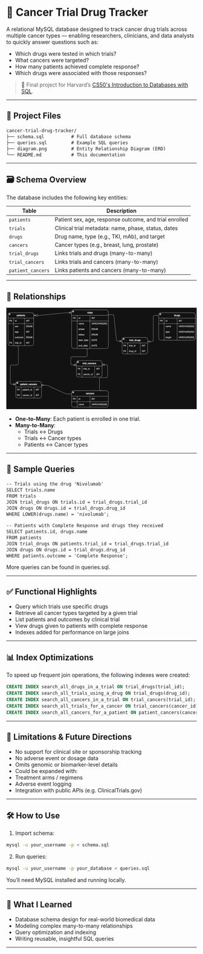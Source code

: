 # 🧬 Cancer Trial Drug Tracker

A relational MySQL database designed to track cancer drug trials across multiple cancer types — enabling researchers, clinicians, and data analysts to quickly answer questions such as:

- Which drugs were tested in which trials?
- What cancers were targeted?
- How many patients achieved complete response?
- Which drugs were associated with those responses?

> 🏁 Final project for Harvard’s [CS50's Introduction to Databases with SQL](https://cs50.harvard.edu/sql).

---

## 📂 Project Files

  ```
  cancer-trial-drug-tracker/
  ├── schema.sql          # Full database schema
  ├── queries.sql         # Example SQL queries
  ├── diagram.png         # Entity Relationship Diagram (ERD)
  └── README.md           # This documentation
  ```

---

## 🗃️ Schema Overview

The database includes the following key entities:

| Table            | Description |
|------------------|-------------|
| `patients`       | Patient sex, age, response outcome, and trial enrolled |
| `trials`         | Clinical trial metadata: name, phase, status, dates |
| `drugs`          | Drug name, type (e.g., TKI, mAb), and target |
| `cancers`        | Cancer types (e.g., breast, lung, prostate) |
| `trial_drugs`    | Links trials and drugs (many-to-many) |
| `trial_cancers`  | Links trials and cancers (many-to-many) |
| `patient_cancers`| Links patients and cancers (many-to-many) |

---

## 🔗 Relationships

![ER Diagram](diagram.png)

- **One-to-Many**: Each patient is enrolled in one trial.
- **Many-to-Many**:
  - Trials ↔ Drugs
  - Trials ↔ Cancer types
  - Patients ↔ Cancer types

---

## 🧪 Sample Queries

```
-- Trials using the drug 'Nivolumab'
SELECT trials.name
FROM trials
JOIN trial_drugs ON trials.id = trial_drugs.trial_id
JOIN drugs ON drugs.id = trial_drugs.drug_id
WHERE LOWER(drugs.name) = 'nivolumab';
```

```
-- Patients with Complete Response and drugs they received
SELECT patients.id, drugs.name
FROM patients
JOIN trial_drugs ON patients.trial_id = trial_drugs.trial_id
JOIN drugs ON drugs.id = trial_drugs.drug_id
WHERE patients.outcome = 'Complete Response';
```

More queries can be found in queries.sql.

---

## ✅ Functional Highlights
- Query which trials use specific drugs
- Retrieve all cancer types targeted by a given trial
- List patients and outcomes by clinical trial
- View drugs given to patients with complete response
- Indexes added for performance on large joins

---

## 📊 Index Optimizations

To speed up frequent join operations, the following indexes were created:

```sql
CREATE INDEX search_all_drugs_in_a_trial ON trial_drugs(trial_id);
CREATE INDEX search_all_trials_using_a_drug ON trial_drugs(drug_id);
CREATE INDEX search_all_cancers_in_a_trial ON trial_cancers(trial_id);
CREATE INDEX search_all_trials_for_a_cancer ON trial_cancers(cancer_id);
CREATE INDEX search_all_cancers_for_a_patient ON patient_cancers(cancer_id);
```

---

## 🚧 Limitations & Future Directions
- No support for clinical site or sponsorship tracking
- No adverse event or dosage data
- Omits genomic or biomarker-level details
- Could be expanded with:
- Treatment arms / regimens
- Adverse event logging
- Integration with public APIs (e.g. ClinicalTrials.gov)

---

## 🛠️ How to Use

1.	Import schema:
```bash
mysql -u your_username -p < schema.sql
```

2.	Run queries:
```bash
mysql -u your_username -p your_database < queries.sql
```

You’ll need MySQL installed and running locally.

---

## 📌 What I Learned
- Database schema design for real-world biomedical data
- Modeling complex many-to-many relationships
- Query optimization and indexing
- Writing reusable, insightful SQL queries

---
